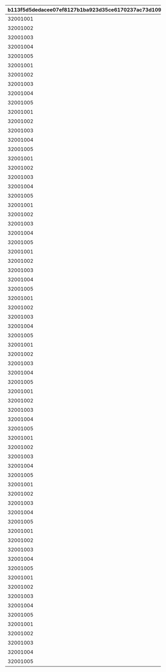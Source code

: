 |b113f5d5dedacee07ef8127b1ba923d35ce6170237ac73d109a5605f8a0b131a|b1c7e09a80164c3449ec9f30a117d4ca0a1a27e0484357b9425a669238d791c8|52d1a18e70d148f1afc1bacbac186c50941e38590b6ceaa7bf55302af560cb75|fa5f638d493feb5e1bd8368184ee7d233305a7159d8c019441fe1cc9243b0d04|4df8ffbacc653f0afd1bb319c729edaebe52ae8393a118f45b68e6f05535c64a|d854da31759d7a0c9f040d6aef8239bf05002f4ae1974dae0f4c559614845cf7|c01bafbf00e09c94283d91b946eaeef9e05d8650f265f122a8c53df0393a5ab7|78e01396ee240263f46de00331d98472eb32dd1a1a2b1477618f9c9eb9ad95f9|b47c5a140583bcf02368c880af5695047e9c7f04d0f242062924976c74381c50|0bfd815727f29e985f5419a6e94e1ae2913d2dfe90d372e96bd7e5c6dea9881f|a7526105ee71a39aae10f91b1cc1cf7d966829cf8299685808cccdf05cc40f85|9ba51652dcd48d853e71580255c9f369ecc758be98f785dbcbe4716fa05bded9|23326b9093a036f173d8242d49a49f030276c2e476f9762be7cf42f2f5a0ea58|0042fe834cbea59181755472131f7953ff1204a10a69c3502b1529f785acfa91|c7911693bdc16a86a1883bcba128751f99f9b1add0b5a614531b079b15a712a5|
| --- | --- | --- | --- | --- | --- | --- | --- | --- | --- | --- | --- | --- | --- | --- |
|32001001|1|32001|80001|スペシャルダンジョンを1回登頂しよう|3200101|0|0|1st Round Clear！|2030/04/01 14:59:59|0|1004110|1|603|2015/04/01 15:00:00|
|32001002|2|32001|80001|スペシャルダンジョンを2回登頂しよう|3200102|0|0|2nd Round Clear！|2030/04/01 14:59:59|0|1004110|1|603|2015/04/01 15:00:00|
|32001003|3|32001|80001|スペシャルダンジョンを3回登頂しよう|3200103|0|0|3rd Round Clear！|2030/04/01 14:59:59|0|1004110|1|603|2015/04/01 15:00:00|
|32001004|4|32001|80001|スペシャルダンジョンを4回登頂しよう|3200104|0|0|4th Round Clear！|2030/04/01 14:59:59|0|1004110|1|603|2015/04/01 15:00:00|
|32001005|5|32001|80001|スペシャルダンジョンを5回登頂しよう|3200105|0|0|CONQUEST！|2030/04/01 14:59:59|0|1004110|1|603|2015/04/01 15:00:00|
|32001001|1|32002|80001|スペシャルダンジョンを1回登頂しよう|3200201|0|0|1st Round Clear！|2030/04/01 14:59:59|0|1004110|1|603|2015/04/01 15:00:00|
|32001002|2|32002|80001|スペシャルダンジョンを2回登頂しよう|3200202|0|0|2nd Round Clear！|2030/04/01 14:59:59|0|1004110|1|603|2015/04/01 15:00:00|
|32001003|3|32002|80001|スペシャルダンジョンを3回登頂しよう|3200203|0|0|3rd Round Clear！|2030/04/01 14:59:59|0|1004110|1|603|2015/04/01 15:00:00|
|32001004|4|32002|80001|スペシャルダンジョンを4回登頂しよう|3200204|0|0|4th Round Clear！|2030/04/01 14:59:59|0|1004110|1|603|2015/04/01 15:00:00|
|32001005|5|32002|80001|スペシャルダンジョンを5回登頂しよう|3200205|0|0|CONQUEST！|2030/04/01 14:59:59|0|1004110|1|603|2015/04/01 15:00:00|
|32001001|1|32003|80001|スペシャルダンジョンを1回登頂しよう|3200301|0|0|1st Round Clear！|2030/04/01 14:59:59|0|1004110|1|603|2015/04/01 15:00:00|
|32001002|2|32003|80001|スペシャルダンジョンを2回登頂しよう|3200302|0|0|2nd Round Clear！|2030/04/01 14:59:59|0|1004110|1|603|2015/04/01 15:00:00|
|32001003|3|32003|80001|スペシャルダンジョンを3回登頂しよう|3200303|0|0|3rd Round Clear！|2030/04/01 14:59:59|0|1004110|1|603|2015/04/01 15:00:00|
|32001004|4|32003|80001|スペシャルダンジョンを4回登頂しよう|3200304|0|0|4th Round Clear！|2030/04/01 14:59:59|0|1004110|1|603|2015/04/01 15:00:00|
|32001005|5|32003|80001|スペシャルダンジョンを5回登頂しよう|3200305|0|0|CONQUEST！|2030/04/01 14:59:59|0|1004110|1|603|2015/04/01 15:00:00|
|32001001|1|32004|80001|スペシャルダンジョンを1回登頂しよう|3200401|0|0|1st Round Clear！|2030/04/01 14:59:59|0|1004110|1|603|2015/04/01 15:00:00|
|32001002|2|32004|80001|スペシャルダンジョンを2回登頂しよう|3200402|0|0|2nd Round Clear！|2030/04/01 14:59:59|0|1004110|1|603|2015/04/01 15:00:00|
|32001003|3|32004|80001|スペシャルダンジョンを3回登頂しよう|3200403|0|0|3rd Round Clear！|2030/04/01 14:59:59|0|1004110|1|603|2015/04/01 15:00:00|
|32001004|4|32004|80001|スペシャルダンジョンを4回登頂しよう|3200404|0|0|4th Round Clear！|2030/04/01 14:59:59|0|1004110|1|603|2015/04/01 15:00:00|
|32001005|5|32004|80001|スペシャルダンジョンを5回登頂しよう|3200405|0|0|CONQUEST！|2030/04/01 14:59:59|0|1004110|1|603|2015/04/01 15:00:00|
|32001001|1|32005|80001|スペシャルダンジョンを1回登頂しよう|3200501|0|0|1st Round Clear！|2030/04/01 14:59:59|0|1004110|1|603|2015/04/01 15:00:00|
|32001002|2|32005|80001|スペシャルダンジョンを2回登頂しよう|3200502|0|0|2nd Round Clear！|2030/04/01 14:59:59|0|1004110|1|603|2015/04/01 15:00:00|
|32001003|3|32005|80001|スペシャルダンジョンを3回登頂しよう|3200503|0|0|3rd Round Clear！|2030/04/01 14:59:59|0|1004110|1|603|2015/04/01 15:00:00|
|32001004|4|32005|80001|スペシャルダンジョンを4回登頂しよう|3200504|0|0|4th Round Clear！|2030/04/01 14:59:59|0|1004110|1|603|2015/04/01 15:00:00|
|32001005|5|32005|80001|スペシャルダンジョンを5回登頂しよう|3200505|0|0|CONQUEST！|2030/04/01 14:59:59|0|1004110|1|603|2015/04/01 15:00:00|
|32001001|1|32006|80001|スペシャルダンジョンを1回登頂しよう|3200601|0|0|1st Round Clear！|2030/04/01 14:59:59|0|1004110|1|603|2015/04/01 15:00:00|
|32001002|2|32006|80001|スペシャルダンジョンを2回登頂しよう|3200602|0|0|2nd Round Clear！|2030/04/01 14:59:59|0|1004110|1|603|2015/04/01 15:00:00|
|32001003|3|32006|80001|スペシャルダンジョンを3回登頂しよう|3200603|0|0|3rd Round Clear！|2030/04/01 14:59:59|0|1004110|1|603|2015/04/01 15:00:00|
|32001004|4|32006|80001|スペシャルダンジョンを4回登頂しよう|3200604|0|0|4th Round Clear！|2030/04/01 14:59:59|0|1004110|1|603|2015/04/01 15:00:00|
|32001005|5|32006|80001|スペシャルダンジョンを5回登頂しよう|3200605|0|0|CONQUEST！|2030/04/01 14:59:59|0|1004110|1|603|2015/04/01 15:00:00|
|32001001|1|32007|80001|スペシャルダンジョンを1回登頂しよう|3200701|0|0|1st Round Clear！|2030/04/01 14:59:59|0|1004110|1|603|2015/04/01 15:00:00|
|32001002|2|32007|80001|スペシャルダンジョンを2回登頂しよう|3200702|0|0|2nd Round Clear！|2030/04/01 14:59:59|0|1004110|1|603|2015/04/01 15:00:00|
|32001003|3|32007|80001|スペシャルダンジョンを3回登頂しよう|3200703|0|0|3rd Round Clear！|2030/04/01 14:59:59|0|1004110|1|603|2015/04/01 15:00:00|
|32001004|4|32007|80001|スペシャルダンジョンを4回登頂しよう|3200704|0|0|4th Round Clear！|2030/04/01 14:59:59|0|1004110|1|603|2015/04/01 15:00:00|
|32001005|5|32007|80001|スペシャルダンジョンを5回登頂しよう|3200705|0|0|CONQUEST！|2030/04/01 14:59:59|0|1004110|1|603|2015/04/01 15:00:00|
|32001001|1|32008|80001|スペシャルダンジョンを1回登頂しよう|3200801|0|0|1st Round Clear！|2030/04/01 14:59:59|0|1004110|1|603|2015/04/01 15:00:00|
|32001002|2|32008|80001|スペシャルダンジョンを2回登頂しよう|3200802|0|0|2nd Round Clear！|2030/04/01 14:59:59|0|1004110|1|603|2015/04/01 15:00:00|
|32001003|3|32008|80001|スペシャルダンジョンを3回登頂しよう|3200803|0|0|3rd Round Clear！|2030/04/01 14:59:59|0|1004110|1|603|2015/04/01 15:00:00|
|32001004|4|32008|80001|スペシャルダンジョンを4回登頂しよう|3200804|0|0|4th Round Clear！|2030/04/01 14:59:59|0|1004110|1|603|2015/04/01 15:00:00|
|32001005|5|32008|80001|スペシャルダンジョンを5回登頂しよう|3200805|0|0|CONQUEST！|2030/04/01 14:59:59|0|1004110|1|603|2015/04/01 15:00:00|
|32001001|1|32009|80001|スペシャルダンジョンを1回登頂しよう|3200901|0|0|1st Round Clear！|2030/04/01 14:59:59|0|1004110|1|603|2015/04/01 15:00:00|
|32001002|2|32009|80001|スペシャルダンジョンを2回登頂しよう|3200902|0|0|2nd Round Clear！|2030/04/01 14:59:59|0|1004110|1|603|2015/04/01 15:00:00|
|32001003|3|32009|80001|スペシャルダンジョンを3回登頂しよう|3200903|0|0|3rd Round Clear！|2030/04/01 14:59:59|0|1004110|1|603|2015/04/01 15:00:00|
|32001004|4|32009|80001|スペシャルダンジョンを4回登頂しよう|3200904|0|0|4th Round Clear！|2030/04/01 14:59:59|0|1004110|1|603|2015/04/01 15:00:00|
|32001005|5|32009|80001|スペシャルダンジョンを5回登頂しよう|3200905|0|0|CONQUEST！|2030/04/01 14:59:59|0|1004110|1|603|2015/04/01 15:00:00|
|32001001|1|32010|80001|スペシャルダンジョンを1回登頂しよう|3201001|0|0|1st Round Clear！|2030/04/01 14:59:59|0|1004110|1|603|2015/04/01 15:00:00|
|32001002|2|32010|80001|スペシャルダンジョンを2回登頂しよう|3201002|0|0|2nd Round Clear！|2030/04/01 14:59:59|0|1004110|1|603|2015/04/01 15:00:00|
|32001003|3|32010|80001|スペシャルダンジョンを3回登頂しよう|3201003|0|0|3rd Round Clear！|2030/04/01 14:59:59|0|1004110|1|603|2015/04/01 15:00:00|
|32001004|4|32010|80001|スペシャルダンジョンを4回登頂しよう|3201004|0|0|4th Round Clear！|2030/04/01 14:59:59|0|1004110|1|603|2015/04/01 15:00:00|
|32001005|5|32010|80001|スペシャルダンジョンを5回登頂しよう|3201005|0|0|CONQUEST！|2030/04/01 14:59:59|0|1004110|1|603|2015/04/01 15:00:00|
|32001001|1|32011|80001|スペシャルダンジョンを1回登頂しよう|3201101|0|0|1st Round Clear！|2030/04/01 14:59:59|0|1004110|1|603|2015/04/01 15:00:00|
|32001002|2|32011|80001|スペシャルダンジョンを2回登頂しよう|3201102|0|0|2nd Round Clear！|2030/04/01 14:59:59|0|1004110|1|603|2015/04/01 15:00:00|
|32001003|3|32011|80001|スペシャルダンジョンを3回登頂しよう|3201103|0|0|3rd Round Clear！|2030/04/01 14:59:59|0|1004110|1|603|2015/04/01 15:00:00|
|32001004|4|32011|80001|スペシャルダンジョンを4回登頂しよう|3201104|0|0|4th Round Clear！|2030/04/01 14:59:59|0|1004110|1|603|2015/04/01 15:00:00|
|32001005|5|32011|80001|スペシャルダンジョンを5回登頂しよう|3201105|0|0|CONQUEST！|2030/04/01 14:59:59|0|1004110|1|603|2015/04/01 15:00:00|
|32001001|1|32012|80001|スペシャルダンジョンを1回登頂しよう|3201201|0|0|1st Round Clear！|2030/04/01 14:59:59|0|1004110|1|603|2015/04/01 15:00:00|
|32001002|2|32012|80001|スペシャルダンジョンを2回登頂しよう|3201202|0|0|2nd Round Clear！|2030/04/01 14:59:59|0|1004110|1|603|2015/04/01 15:00:00|
|32001003|3|32012|80001|スペシャルダンジョンを3回登頂しよう|3201203|0|0|3rd Round Clear！|2030/04/01 14:59:59|0|1004110|1|603|2015/04/01 15:00:00|
|32001004|4|32012|80001|スペシャルダンジョンを4回登頂しよう|3201204|0|0|4th Round Clear！|2030/04/01 14:59:59|0|1004110|1|603|2015/04/01 15:00:00|
|32001005|5|32012|80001|スペシャルダンジョンを5回登頂しよう|3201205|0|0|CONQUEST！|2030/04/01 14:59:59|0|1004110|1|603|2015/04/01 15:00:00|
|32001001|1|32013|80001|スペシャルダンジョンを1回登頂しよう|3201301|0|0|1st Round Clear！|2030/04/01 14:59:59|0|1004110|1|603|2015/04/01 15:00:00|
|32001002|2|32013|80001|スペシャルダンジョンを2回登頂しよう|3201302|0|0|2nd Round Clear！|2030/04/01 14:59:59|0|1004110|1|603|2015/04/01 15:00:00|
|32001003|3|32013|80001|スペシャルダンジョンを3回登頂しよう|3201303|0|0|3rd Round Clear！|2030/04/01 14:59:59|0|1004110|1|603|2015/04/01 15:00:00|
|32001004|4|32013|80001|スペシャルダンジョンを4回登頂しよう|3201304|0|0|4th Round Clear！|2030/04/01 14:59:59|0|1004110|1|603|2015/04/01 15:00:00|
|32001005|5|32013|80001|スペシャルダンジョンを5回登頂しよう|3201305|0|0|CONQUEST！|2030/04/01 14:59:59|0|1004110|1|603|2015/04/01 15:00:00|
|32001001|1|32014|80001|スペシャルダンジョンを1回登頂しよう|3201401|0|0|1st Round Clear！|2030/04/01 14:59:59|0|1004110|1|603|2015/04/01 15:00:00|
|32001002|2|32014|80001|スペシャルダンジョンを2回登頂しよう|3201402|0|0|2nd Round Clear！|2030/04/01 14:59:59|0|1004110|1|603|2015/04/01 15:00:00|
|32001003|3|32014|80001|スペシャルダンジョンを3回登頂しよう|3201403|0|0|3rd Round Clear！|2030/04/01 14:59:59|0|1004110|1|603|2015/04/01 15:00:00|
|32001004|4|32014|80001|スペシャルダンジョンを4回登頂しよう|3201404|0|0|4th Round Clear！|2030/04/01 14:59:59|0|1004110|1|603|2015/04/01 15:00:00|
|32001005|5|32014|80001|スペシャルダンジョンを5回登頂しよう|3201405|0|0|CONQUEST！|2030/04/01 14:59:59|0|1004110|1|603|2015/04/01 15:00:00|